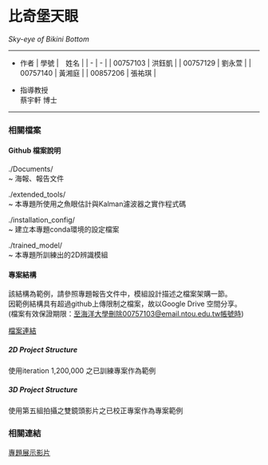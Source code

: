 # 比奇堡天眼
*Sky-eye of Bikini Bottom*

---
- 作者
    | 學號 |　姓名 |
    | - | - |
    | 00757103 | 洪鈺凱 |
    | 00757129 | 劉永萱 |
    | 00757140 | 黃湘庭 |
    | 00857206 | 張祐琪 |

- 指導教授  
    蔡宇軒 博士

---
### 相關檔案
#### Github 檔案說明

./Documents/  
    ~ 海報、報告文件  

./extended_tools/  
	~ 本專題所使用之魚眼估計與Kalman濾波器之實作程式碼

./installation_config/  
    ~ 建立本專題conda環境的設定檔案  

./trained_model/  
    ~ 本專題所訓練出的2D辨識模組  

#### 專案結構
該結構為範例，請參照專題報告文件中，模組設計描述之檔案架購一節。  
因範例結構具有超過github上傳限制之檔案，故以Google Drive 空間分享。  
(檔案有效保證期限：至海洋大學刪除00757103@email.ntou.edu.tw帳號時)

[檔案連結](https://drive.google.com/file/d/14ySOMrzoX7HTlWrVEAIhwRmez8r6GOf4/view?usp=sharing)

##### 2D Project Structure
使用iteration 1,200,000 之已訓練專案作為範例


##### 3D Project Structure
使用第五組拍攝之雙鏡頭影片之已校正專案作為專案範例

### 相關連結

[專題展示影片](https://youtu.be/Ha3jAxk8U48)